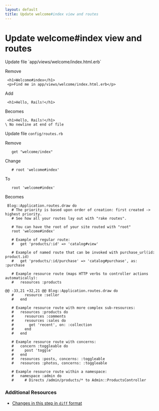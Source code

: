 ```yaml
---
layout: default
title: Update welcome#index view and routes
---
```


<h1 id="main">Update welcome#index view and routes</h1>
Update file `app/views/welcome/index.html.erb`

Remove
<pre><code> &lt;h1&gt;Welcome#index&lt;/h1&gt;
 &lt;p&gt;Find me in app/views/welcome/index.html.erb&lt;/p&gt;</code></pre>


Add
<pre><code> &lt;h1&gt;Hello, Rails!&lt;/h1&gt;</code></pre>


Becomes
<pre><code> &lt;h1&gt;Hello, Rails!&lt;/h1&gt;
\ No newline at end of file
</code></pre>


Update file `config/routes.rb`

Remove
<pre><code>   get &quot;welcome/index&quot;</code></pre>


Change
<pre><code>   # root &#39;welcome#index&#39;</code></pre>


To
<pre><code>   root &#39;welcome#index&#39;</code></pre>


Becomes
<pre><code> Blog::Application.routes.draw do
   # The priority is based upon order of creation: first created -&gt; highest priority.
   # See how all your routes lay out with &quot;rake routes&quot;.
&nbsp;
   # You can have the root of your site routed with &quot;root&quot;
   root &#39;welcome#index&#39;
&nbsp;
   # Example of regular route:
   #   get &#39;products/:id&#39; =&gt; &#39;catalog#view&#39;
&nbsp;
   # Example of named route that can be invoked with purchase_url(id: product.id)
   #   get &#39;products/:id/purchase&#39; =&gt; &#39;catalog#purchase&#39;, as: :purchase
&nbsp;
   # Example resource route (maps HTTP verbs to controller actions automatically):
   #   resources :products
&nbsp;
@@ -33,21 +32,21 @@ Blog::Application.routes.draw do
   #     resource :seller
   #   end
&nbsp;
   # Example resource route with more complex sub-resources:
   #   resources :products do
   #     resources :comments
   #     resources :sales do
   #       get &#39;recent&#39;, on: :collection
   #     end
   #   end
&nbsp;
   # Example resource route with concerns:
   #   concern :toggleable do
   #     post &#39;toggle&#39;
   #   end
   #   resources :posts, concerns: :toggleable
   #   resources :photos, concerns: :toggleable
&nbsp;
   # Example resource route within a namespace:
   #   namespace :admin do
   #     # Directs /admin/products/* to Admin::ProductsController
</code></pre>



### Additional Resources

* [Changes in this step in `diff` format](https://github.com/software-academy/rails_getting_started_bdd/commit/588d57385c2c9652835af0663565ef7b2a4ff3de)

